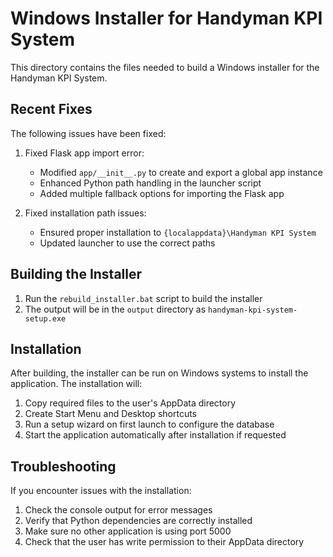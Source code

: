 # Windows Installer for Handyman KPI System

This directory contains the files needed to build a Windows installer for the Handyman KPI System.

## Recent Fixes

The following issues have been fixed:

1. Fixed Flask app import error:
   - Modified `app/__init__.py` to create and export a global app instance
   - Enhanced Python path handling in the launcher script
   - Added multiple fallback options for importing the Flask app
   
2. Fixed installation path issues:
   - Ensured proper installation to `{localappdata}\Handyman KPI System`
   - Updated launcher to use the correct paths

## Building the Installer

1. Run the `rebuild_installer.bat` script to build the installer
2. The output will be in the `output` directory as `handyman-kpi-system-setup.exe`

## Installation

After building, the installer can be run on Windows systems to install the application. The installation will:

1. Copy required files to the user's AppData directory
2. Create Start Menu and Desktop shortcuts
3. Run a setup wizard on first launch to configure the database
4. Start the application automatically after installation if requested

## Troubleshooting

If you encounter issues with the installation:

1. Check the console output for error messages
2. Verify that Python dependencies are correctly installed
3. Make sure no other application is using port 5000
4. Check that the user has write permission to their AppData directory